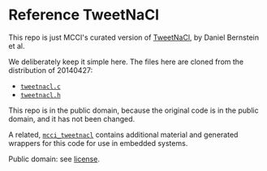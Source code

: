 # Reference TweetNaCl

This repo is just MCCI's curated version of [TweetNaCl](https://tweetnacl.cr.yp.to/), by Daniel Bernstein et al.

We deliberately keep it simple here. The files here are cloned from the distribution of 20140427:

* [`tweetnacl.c`](https://tweetnacl.cr.yp.to/20140427/tweetnacl.c)
* [`tweetnacl.h`](https://tweetnacl.cr.yp.to/20140427/tweetnacl.h)

This repo is in the public domain, because the original code is in the public domain, and it has not been changed.

A related, [`mcci_tweetnacl`](https://github.com/mcci-catena/mcci_tweetnacl) contains additional material and generated wrappers for this code for use in embedded systems.

Public domain: see [license](LICENSE.md).
